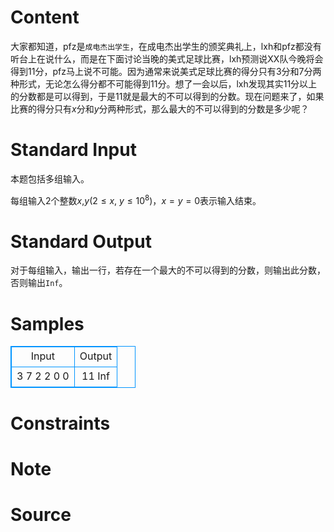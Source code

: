 
# Content

大家都知道，pfz是`成电杰出学生`，在成电杰出学生的颁奖典礼上，lxh和pfz都没有听台上在说什么，而是在下面讨论当晚的美式足球比赛，lxh预测说XX队今晚将会得到$11$分，pfz马上说不可能。因为通常来说美式足球比赛的得分只有$3$分和$7$分两种形式，无论怎么得分都不可能得到$11$分。想了一会以后，lxh发现其实$11$分以上的分数都是可以得到，于是$11$就是最大的不可以得到的分数。现在问题来了，如果比赛的得分只有$x$分和$y$分两种形式，那么最大的不可以得到的分数是多少呢？

# Standard Input

本题包括多组输入。

每组输入$2$个整数$x$,$y$($2\leq x$, $y\leq 10^8$)，$x=y=0$表示输入结束。

# Standard Output

对于每组输入，输出一行，若存在一个最大的不可以得到的分数，则输出此分数，否则输出`Inf`。

# Samples

<style>
        table,table tr th, table tr td { border:1px solid #0094ff; }
        table { width: 200px; min-height: 25px; line-height: 25px; text-align: center; border-collapse: collapse;}   
    </style>
<table>
	<tr>
		<td>Input</td>
		<td>Output</td>
	</tr>
<tr><td>3 7
2 2
0 0</td><td>11
Inf</td></tr></table>


# Constraints



# Note



# Source


